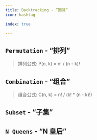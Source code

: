 ```yaml
---
title: Backtracking - “回溯”
icon: hashtag

index: true

---
```


<!-- more -->

## `Permutation` - “排列”

> 排列公式: P(n, k) = n! / (n - k)!

<!-- 全排列 -->
<!-- @include: @leetcode/problems/0x0000.md#0046 -->

<!-- 全排列 II -->
<!-- @include: @leetcode/problems/0x0000.md#0047 -->

## `Combination` - “组合”

> 组合公式: C(n, k) = n! / (k! * (n - k)!)

<!-- 组合 -->
<!-- @include: @leetcode/problems/0x0000.md#0077 -->

<!-- 组合总和 -->
<!-- @include: @leetcode/problems/0x0000.md#0039 -->

<!-- 组合总和 II -->
<!-- @include: @leetcode/problems/0x0000.md#0040 -->

<!-- 组合总和 III -->
<!-- @include: @leetcode/problems/0x0200.md#0216 -->

## `Subset` - “子集”

<!-- 子集 -->
<!-- @include: @leetcode/problems/0x0000.md#0078 -->

<!-- 子集 II -->
<!-- @include: @leetcode/problems/0x0000.md#0090 -->

<!-- 划分为k个相等的子集 -->
<!-- @include: @leetcode/problems/0x0600.md#0698 -->

## `N Queens` - “N 皇后”

<!-- N 皇后 -->
<!-- @include: @leetcode/problems/0x0000.md#0051 -->

<!-- N 皇后 II -->
<!-- @include: @leetcode/problems/0x0000.md#0052 -->


